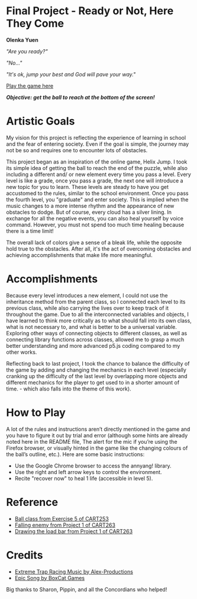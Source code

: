 # Final Project - Ready or Not, Here They Come

**Olenka Yuen**

*"Are you ready?"*

*"No..."*

*"It's ok, jump your best and God will pave your way."*

[Play the game here](https://doumeki21.github.io/CART263/projects/project-2/final/)

***Objective: get the ball to reach at the bottom of the screen!***

# Artistic Goals

My vision for this project is reflecting the experience of learning in school and the fear of entering society. Even if the goal is simple, the journey may not be so and requires one to encounter lots of obstacles.

This project began as an inspiration of the online game, Helix Jump. I took its simple idea of getting the ball to reach the end of the puzzle, while also including a different and/ or new element every time you pass a level. Every level is like a grade, once you pass a grade, the next one will introduce a new topic for you to learn. These levels are steady to have you get accustomed to the rules, similar to the school environment. Once you pass the fourth level, you "graduate" and enter society. This is implied when the music changes to a more intense rhythm and the appearance of new obstacles to dodge. But of course, every cloud has a silver lining. In exchange for all the negative events, you can also heal yourself by voice command. However, you must not spend too much time healing because there is a time limit!

The overall lack of colors give a sense of a bleak life, while the opposite hold true to the obstacles. After all, it's the act of overcoming obstacles and achieving accomplishments that make life more meaningful.

# Accomplishments

Because every level introduces a new element, I could not use the inheritance method from the parent class, so I connected each level to its previous class, while also carrying the lives over to keep track of it throughout the game. Due to all the interconnected variables and objects, I have learned to think more critically as to what should fall into its own class, what is not necessary to, and what is better to be a universal variable. Exploring other ways of connecting objects to different classes, as well as connecting library functions across classes, allowed me to grasp a much better understanding and more advanced p5.js coding compared to my other works.

Reflecting back to last project, I took the chance to balance the difficulty of the game by adding and changing the mechanics in each level (especially cranking up the difficulty of the last level by overlapping more objects and different mechanics for the player to get used to in a shorter amount of time. - which also falls into the theme of this work).

# How to Play

A lot of the rules and instructions aren’t directly mentioned in the game and you have to figure it out by trial and error (although some hints are already noted here in the README file, The alert for the mic if you’re using the Firefox browser, or visually hinted in the game like the changing colours of the ball’s outline, etc.). Here are some basic instructions:

- Use the Google Chrome browser to access the annyang! library.
- Use the right and left arrow keys to control the environment.
- Recite "recover now" to heal 1 life (accessible in level 5).

# Reference
- [Ball class from Exercise 5 of CART253](https://github.com/Doumeki21/CART253/blob/main/exercises/05-juggle-garden/js/Ball.js)
- [Falling enemy from Project 1 of CART263](https://github.com/Doumeki21/CART263/blob/main/projects/project-1/js/BlueEnemy.js)
- [Drawing the load bar from Project 1 of CART263](https://github.com/Doumeki21/CART263/blob/main/projects/project-1/js/Player.js)

# Credits
- [Extreme Trap Racing Music by Alex-Productions](https://www.youtube.com/channel/UCx0_M61F81Nfb-BRXE-SeVA)
- [Epic Song by BoxCat Games](https://freemusicarchive.org/music/BoxCat_Games)

Big thanks to Sharon, Pippin, and all the Concordians who helped!
